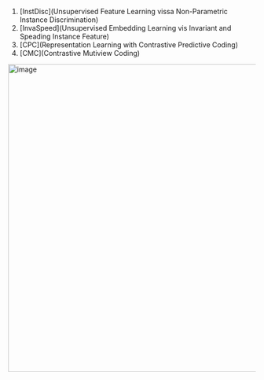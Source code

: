 1. [InstDisc](Unsupervised Feature Learning vissa Non-Parametric Instance Discrimination)
2. [InvaSpeed](Unsupervised Embedding Learning vis Invariant and Speading Instance Feature)
3. [CPC](Representation Learning with Contrastive Predictive Coding)
4. [CMC](Contrastive Mutiview Coding)
<img width="626" alt="image" src="https://github.com/Hlufies/Algorithm_Learning/assets/130231524/7c690742-1cf5-4058-a6d2-a9921871df69">
